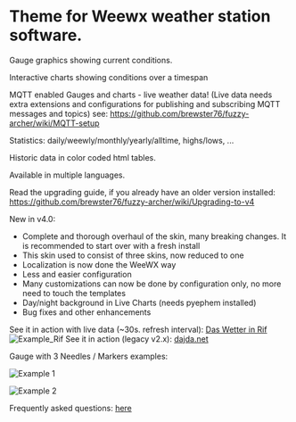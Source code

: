 Theme for Weewx weather station software.
============
Gauge graphics showing current conditions.

Interactive charts showing conditions over a timespan

MQTT enabled Gauges and charts - live weather data! 
(Live data needs extra extensions and configurations for publishing and subscribing MQTT messages and topics) see: https://github.com/brewster76/fuzzy-archer/wiki/MQTT-setup

Statistics: daily/weewly/monthly/yearly/alltime, highs/lows, ...

Historic data in color coded html tables.

Available in multiple languages.

Read the upgrading guide, if you already have an older version installed: https://github.com/brewster76/fuzzy-archer/wiki/Upgrading-to-v4

New in v4.0:

- Complete and thorough overhaul of the skin, many breaking changes. It is recommended to start over with a fresh install
- This skin used to consist of three skins, now reduced to one
- Localization is now done the WeeWX way
- Less and easier configuration
- Many customizations can now be done by configuration only, no more need to touch the templates
- Day/night background in Live Charts (needs pyephem installed)
- Bug fixes and other enhancements

See it in action with live data (~30s. refresh interval): 
[Das Wetter in Rif](https://www.kainzbauer.net/weather/Rif/)
![Example_Rif](https://kainzbauer.net/example_rif.png)
See it in action (legacy v2.x): [dajda.net](http://dajda.net/)

Gauge with 3 Needles / Markers examples:

![Example 1](https://github.com/danimaciasperea/fuzzy-archer/blob/master/curImpTempGauge.png)

![Example 2](https://github.com/danimaciasperea/fuzzy-archer/blob/master/inTempGauge.png)

Frequently asked questions: [here](https://github.com/brewster76/fuzzy-archer/issues?q=label%3AFAQ+)
